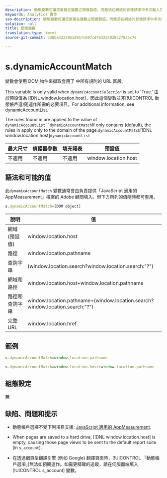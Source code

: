 ```yaml
---
description: 動態變數可讓您直接在變數之間複製值，而無須在網站的影像請求中多次輸入完整值。
keywords: Analytics 實作
seo-description: 動態變數可讓您直接在變數之間複製值，而無須在網站的影像請求中多次輸入完整值。
solution: null
title: 動態變數
translation-type: tm+mt
source-git-commit: b38ba4222951d957c607cd764224028527835c7e

---
```



# s.dynamicAccountMatch

 變數會使用 DOM 物件來擷取套用了 中所有規則的 URL 區段。

This variable is only valid when *`dynamicAccountSelection`* is set to 'True.' 由於預設值為 [!DNL window.location.host]，因此這個變數並非[!UICONTROL 動態帳戶選項]運作所需的必要項目。For additional information, see [dynamicAccountList](https://docs.adobe.com/content/help/en/analytics/implementation/javascript-implementation/appmeasurement-js/appmeasure-mjs.html).

The rules found in  are applied to the value of . `dynamicAccountList``dynamicAccountMatch`If  only contains  (default), the rules in  apply only to the domain of the page.`dynamicAccountMatch`[!DNL window.location.host]`dynamicAccountList`

| 最大尺寸 | 偵錯器參數 | 填充報表 | 預設值 |
|---|---|---|---|
| 不適用 | 不適用 | 不適用 | window.location.host |

## 語法和可能的值

 此`dynamicAccountMatch` 變數通常會由負責提供「JavaScript 適用的 AppMeasurement」檔案的 Adobe 顧問填入。但下方所列的值隨時都可套用。

```js
s.dynamicAccountMatch=[DOM object]
```

| 說明 | 值 |
|---|---|
| 網域 (預設值) | window.location.host |
| 路徑 | window.location.pathname |
| 查詢字串 | (window.location.search?window.location.search:"?") |
| 網域和路徑 | window.location.host+window.location.pathname |
| 路徑和查詢字串 | window.location.pathname+(window.location.search?window.location.search:"?") |
| 完整 URL | window.location.href |

## 範例

```js
s.dynamicAccountMatch=window.location.pathname
```

```js
s.dynamicAccountMatch=window.location.host+window.location.pathname
```

## 組態設定

無

## 缺陷、問題和提示

* 動態帳戶選擇不受下列項目支援: [JavaScript 適用的 AppMeasurement](https://docs.adobe.com/content/help/en/analytics/implementation/javascript-implementation/appmeasurement-js/appmeasure-mjs.html).

* When pages are saved to a hard drive, [!DNL window.location.host] is empty, causing those page views to be sent to the default report suite (in `s_account`).

* 在透過網頁型翻譯引擎 (例如 Google) 翻譯頁面時，[!UICONTROL 「動態帳戶選項」]無法如預期運作。如需更精確的追蹤，請在伺服器端填入 [!UICONTROL s_account] 變數。
